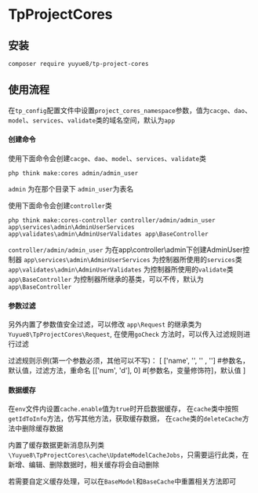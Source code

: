 # TpProjectCores

## 安装
~~~
composer require yuyue8/tp-project-cores
~~~

## 使用流程

在`tp_config`配置文件中设置`project_cores_namespace`参数，值为`cacge`、`dao`、`model`、`services`、`validate`类的域名空间，默认为`app`

#### 创建命令

使用下面命令会创建`cacge`、`dao`、`model`、`services`、`validate`类
```
php think make:cores admin/admin_user
```
`admin` 为在那个目录下
`admin_user`为表名

使用下面命令会创建`controller`类
```
php think make:cores-controller controller/admin/admin_user app\services\admin\AdminUserServices app\validates\admin\AdminUserValidates app\BaseController
```
`controller/admin/admin_user` 为在app\controller\admin下创建AdminUser控制器
`app\services\admin\AdminUserServices` 为控制器所使用的`services`类
`app\validates\admin\AdminUserValidates` 为控制器所使用的`validate`类
`app\BaseController` 为控制器所继承的基类，可以不传，默认为`app\BaseController`


#### 参数过滤

另外内置了参数值安全过滤，可以修改 `app\Request` 的继承类为 `Yuyue8\TpProjectCores\Request`,
在使用`goCheck` 方法时，可以传入过滤规则进行过滤

过滤规则示例(第一个参数必须，其他可以不写)：
[
    ['name', '', '' , ''] #参数名，默认值，过滤方法，重命名
    [['num', 'd'], 0] #[参数名，变量修饰符]，默认值
]

#### 数据缓存

在`env`文件内设置`cache.enable`值为`true`时开启数据缓存，
在`cache`类中按照`getIdToInfo`方法，仿写其他方法，获取缓存数据，
在`cache`类的`deleteCache`方法中删除缓存数据

内置了缓存数据更新消息队列类`\Yuyue8\TpProjectCores\cache\UpdateModelCacheJobs`，只需要运行此类，在新增、编辑、删除数据时，相关缓存将会自动删除

若需要自定义缓存处理，可以在`BaseModel`和`BaseCache`中重置相关方法即可
